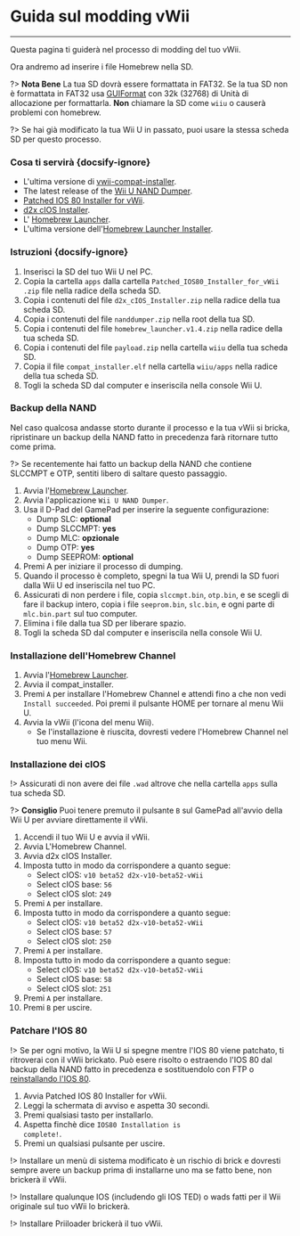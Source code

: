 # Guida sul modding vWii
---
Questa pagina ti guiderà nel processo di modding del tuo vWii.

Ora andremo ad inserire i file Homebrew nella SD.

?> **Nota Bene** La tua SD dovrà essere formattata in FAT32. Se la tua SD non è formattata in FAT32 usa [GUIFormat](http://ridgecrop.co.uk/index.htm?guiformat.htm) con 32k (32768) di Unità di allocazione per formattarla. **Non** chiamare la SD come `wiiu` o causerà problemi con homebrew.

?> Se hai già modificato la tua Wii U in passato, puoi usare la stessa scheda SD per questo processo.



### Cosa ti servirà {docsify-ignore}

- L'ultima versione di [vwii-compat-installer](https://github.com/TheLordScruffy/vwii-compat-installer/releases).
- The latest release of the [Wii U NAND Dumper](https://wiiubru.com/appstore/zips/nanddumper.zip).
- <a href="docs/files/Patched_IOS80_Installer_for_vWii.zip" download>Patched IOS 80 Installer for vWii</a>.
- <a href ="docs/files/d2x_cIOS_Installer.zip" download>d2x cIOS Installer</a>.
- L' [Homebrew Launcher](https://github.com/dimok789/homebrew_launcher/releases/download/1.4/homebrew_launcher.v1.4.zip).
- L'ultima versione dell'[Homebrew Launcher Installer](https://github.com/wiiu-env/homebrew_launcher_installer/releases/download/v1.4/payload.zip).

### Istruzioni {docsify-ignore}

1. Inserisci la SD del tuo Wii U nel PC.
1. Copia la cartella `apps` dalla cartella <code>Patched_<wbr>IOS80_<wbr>Installer_<wbr>for_<wbr>vWii<wbr>.zip</code> file nella radice della scheda SD.
1. Copia i contenuti del file <code>d2x_<wbr>cIOS_<wbr>Installer<wbr>.zip</code> nella radice della tua scheda SD.
1. Copia i contenuti del file `nanddumper.zip` nella root della tua SD.
1. Copia i contenuti del file <code>homebrew_<wbr>launcher.<wbr>v1.4.zip</code> nella radice della tua scheda SD.
1. Copia i contenuti del file `payload.zip` nella cartella `wiiu` della tua scheda SD.
1. Copia il file `compat_installer.elf` nella cartella `wiiu/apps` nella radice della tua scheda SD.
1. Togli la scheda SD dal computer e inseriscila nella console Wii U.

### Backup della NAND

Nel caso qualcosa andasse storto durante il processo e la tua vWii si bricka, ripristinare un backup della NAND fatto in precedenza farà ritornare tutto come prima.

?> Se recentemente hai fatto un backup della NAND che contiene SLCCMPT e OTP, sentiti libero di saltare questo passaggio.

1. Avvia l'[Homebrew Launcher](vwii/browser-exploit).
1. Avvia l'applicazione `Wii U NAND Dumper`.
1. Usa il D-Pad del GamePad per inserire la seguente configurazione:
    - Dump SLC: **optional**
    - Dump SLCCMPT: **yes**
    - Dump MLC: **opzionale**
    - Dump OTP: **yes**
    - Dump SEEPROM: **optional**
1. Premi A per iniziare il processo di dumping.
1. Quando il processo è completo, spegni la tua Wii U, prendi la SD fuori dalla Wii U ed inseriscila nel tuo PC.
1. Assicurati di non perdere i file, copia `slccmpt.bin`, `otp.bin`, e se scegli di fare il backup intero, copia i file `seeprom.bin`, `slc.bin`, e ogni parte di `mlc.bin.part` sul tuo computer.
1. Elimina i file dalla tua SD per liberare spazio.
1. Togli la scheda SD dal computer e inseriscila nella console Wii U.

### Installazione dell'Homebrew Channel

1. Avvia l'[Homebrew Launcher](vwii/browser-exploit).
1. Avvia il compat_installer.
1. Premi `A` per installare l'Homebrew Channel e attendi fino a che non vedi `Install succeeded`. Poi premi il pulsante HOME per tornare al menu Wii U.
1. Avvia la vWii (l'icona del menu Wii).
   - Se l'installazione è riuscita, dovresti vedere l'Homebrew Channel nel tuo menu Wii.

### Installazione dei cIOS

!> Assicurati di non avere dei file `.wad` altrove che nella cartella `apps` sulla tua scheda SD.

?> **Consiglio** Puoi tenere premuto il pulsante `B` sul GamePad all'avvio della Wii U per avviare direttamente il vWii.

1. Accendi il tuo Wii U e avvia il vWii.
1. Avvia L'Homebrew Channel.
1. Avvia d2x cIOS Installer.
1. Imposta tutto in modo da corrispondere a quanto segue:
    - Select cIOS: `v10 beta52 d2x-v10-beta52-vWii`
    - Select cIOS base: `56`
    - Select cIOS slot: `249`
1. Premi `A` per installare.
1. Imposta tutto in modo da corrispondere a quanto segue:
    - Select cIOS: `v10 beta52 d2x-v10-beta52-vWii`
    - Select cIOS base: `57`
    - Select cIOS slot: `250`
1. Premi `A` per installare.
1. Imposta tutto in modo da corrispondere a quanto segue:
    - Select cIOS: `v10 beta52 d2x-v10-beta52-vWii`
    - Select cIOS base: `58`
    - Select cIOS slot: `251`
1. Premi `A` per installare.
1. Premi `B` per uscire.

### Patchare l'IOS 80

!> Se per ogni motivo, la Wii U si spegne mentre l'IOS 80 viene patchato, ti ritroverai con il vWii brickato. Può esere risolto o estraendo l'IOS 80 dal backup della NAND fatto in precedenza e sostituendolo con FTP o [reinstallando l'IOS 80](recover-vwii-ioses-channels).

1. Avvia Patched IOS 80 Installer for vWii.
1. Leggi la schermata di avviso e aspetta 30 secondi.
1. Premi qualsiasi tasto per installarlo.
1. Aspetta finchè dice <code>IOS80 <wbr>Installation <wbr>is <wbr>complete!</code>.
1. Premi un qualsiasi pulsante per uscire.

!> Installare un menù di sistema modificato è un rischio di brick e dovresti sempre avere un backup prima di installarne uno ma se fatto bene, non brickerà il vWii.

!> Installare qualunque IOS (includendo gli IOS TED) o wads fatti per il Wii originale sul tuo vWii lo brickerà.

!> Installare Priiloader brickerà il tuo vWii.
